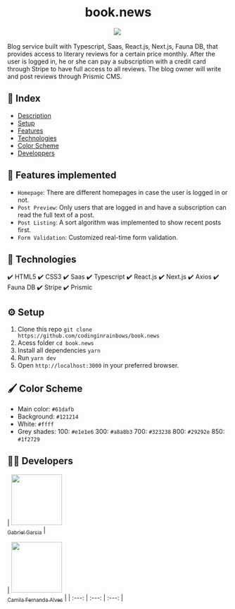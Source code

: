 <h1 align="center"> book.news </h1>

<p align="center">
<img src="http://img.shields.io/static/v1?label=STATUS&message=EM%20DESENVOLVIMENTO&color=GREEN&style=for-the-badge"/>
<img src"https://img.shields.io/github/stars/camilafernanda?style=social"/>
</p>

Blog service built with Typescript, Saas, React.js, Next.js, Fauna DB, that provides access to literary reviews for a certain price monthly. After the user is logged in, he or she can pay a subscription with a credit card through Stripe to have full access to all reviews. The blog owner will write and post reviews through Prismic CMS.

## :file_folder: Index

* [Description](#blog-service)
* [Setup](#setup-to-run)
* [Features](#features-implemented)
* [Technologies](#technologies-used)
* [Color Scheme](#colors)
* [Developpers](#devs)

## :hammer: Features implemented

- `Homepage`: There are different homepages in case the user is logged in or not.
- `Post Preview`: Only users that are logged in and have a subscription can read the full text of a post.
- `Post Listing`: A sort algorithm was implemented to show recent posts first.
- `Form Validation`: Customized real-time form validation.

## :rocket: Technologies

✔️ HTML5 
✔️ CSS3 
✔️ Saas
✔️ Typescript 
✔️ React.js
✔️ Next.js
✔️ Axios
✔️ Fauna DB
✔️ Stripe
✔️ Prismic

## :gear: Setup

1. Clone this repo `git clone https://github.com/codinginrainbows/book.news`
2. Acess folder `cd book.news`
3. Install all dependencies `yarn` 
4. Run `yarn dev`
5. Open `http://localhost:3000` in your preferred browser.

## :paintbrush: Color Scheme

* Main color: `#61dafb`
* Background: `#121214`
* White: `#ffff`
* Grey shades: 
100: `#e1e1e6`
300: `#a8a8b3`
700: `#323238`
800: `#29292e`
850: `#1f2729`

## :man_technologist: Developers

| [<img src="https://avatars.githubusercontent.com/u/82886646?v=4" width=115><br><sub>Gabriel Garcia</sub>](https://github.com/codinginrainbows) |

| [<img src="https://avatars.githubusercontent.com/u/82886646?v=4" width=115><br><sub>Camila Fernanda Alves</sub>](https://github.com/codinginrainbows) | 
| :---: | :---: | :---: |

